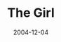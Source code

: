 ---
layout: message
category: message
series: "Christmas Stories"
title: "The Girl"
date: 2004-12-04
message_id: 142
---